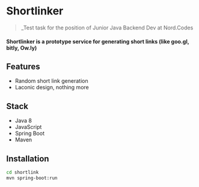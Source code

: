 # Shortlinker
> _Test task for the position of Junior Java Backend Dev at Nord.Codes

#### Shortlinker is a prototype service for generating short links (like goo.gl, bitly, Ow.ly)

## Features

- Random short link generation
- Laconic design, nothing more

## Stack

- Java 8
- JavaScript
- Spring Boot
- Maven

## Installation


```sh
cd shortlink
mvn spring-boot:run
```